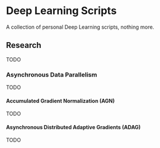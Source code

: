 # Deep Learning Scripts

A collection of personal Deep Learning scripts, nothing more.

## Research

TODO

### Asynchronous Data Parallelism

TODO

#### Accumulated Gradient Normalization (AGN)

TODO

#### Asynchronous Distributed Adaptive Gradients (ADAG)

TODO
